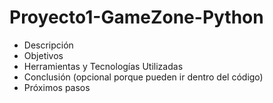 # Proyecto1-GameZone-Python

- Descripción
- Objetivos
- Herramientas y Tecnologías Utilizadas
- Conclusión (opcional porque pueden ir dentro del código)
- Próximos pasos

